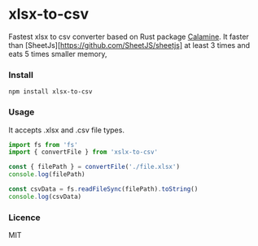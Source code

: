 # xlsx-to-csv
Fastest xlsx to csv converter based on Rust package [Calamine](https://github.com/tafia/calamine). It faster than [SheetJs][https://github.com/SheetJS/sheetjs] at least 3 times and eats 5 times smaller memory,

### Install
`npm install xlsx-to-csv`

### Usage
It accepts .xlsx and .csv file types.
```typescript
import fs from 'fs'
import { convertFile } from 'xslx-to-csv'

const { filePath } = convertFile('./file.xlsx')
console.log(filePath)

const csvData = fs.readFileSync(filePath).toString()
console.log(csvData)
```

### Licence
MIT
